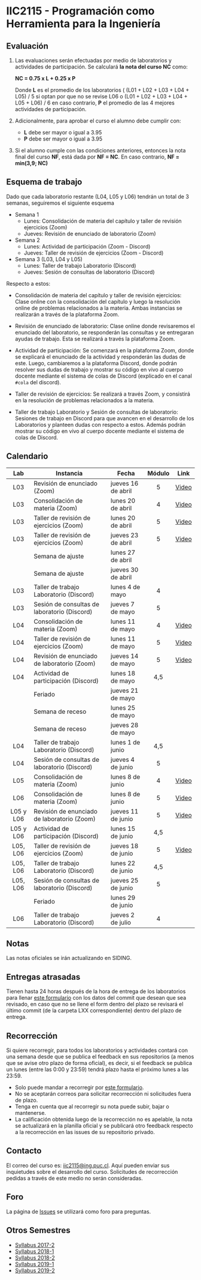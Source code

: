 
# IIC2115 - Programación como Herramienta para la Ingeniería


## Evaluación

1. Las evaluaciones serán efectuadas por medio de laboratorios y actividades de participación. Se calculará **la nota del curso NC** como:

    **NC = 0.75 x L + 0.25 x P**

    Donde **L** es el promedio de los laboratorios ( (L01 + L02 + L03 + L04 + L05) / 5 si optan por que no se revise L06 o (L01 + L02 + L03 + L04 + L05 + L06) / 6 en caso contrario, **P** el promedio de las 4 mejores actividades de participación.

1.  Adicionalmente, para aprobar el curso el alumno debe cumplir con:
    - **L** debe ser mayor o igual a 3.95
    - **P** debe ser mayor o igual a 3.95
1. Si el alumno cumple con las condiciones anteriores, entonces la nota final del curso **NF**, está dada por **NF = NC**. En caso contrario, **NF = min(3,9; NC)**

## Esquema de trabajo
Dado que cada laboratorio restante (L04, L05 y L06) tendrán un total de 3 semanas, seguiremos el siguiente esquema

* Semana 1
  - Lunes: Consolidación de materia del capítulo y taller de revisión ejercicios (Zoom)
  - Jueves: Revisión de enunciado de laboratorio (Zoom)
* Semana 2
  - Lunes: Actividad de participación (Zoom - Discord)
  - Jueves: Taller de revisión de ejercicios (Zoom - Discord)
* Semana 3 (L03, L04 y L05)
  - Lunes: Taller de trabajo Laboratorio (Discord)
  - Jueves: Sesión de consultas de laboratorio (Discord)
  
Respecto a estos:

* Consolidación de materia del capítulo y taller de revisión ejercicios: 
Clase online con la consolidación del capítulo y luego la resolución online de problemas relacionados a la materia. Ambas instancias se realizarán a través de la plataforma Zoom.

* Revisión de enunciado de laboratorio: 
Clase online donde revisaremos el enunciado del laboratorio, se responderán las consultas y se entregaran ayudas de trabajo. Esta se realizará a través la plataforma Zoom.

* Actividad de participación: 
Se comenzará en la plataforma Zoom, donde se explicará el enunciado de la actividad y responderán las dudas de este. Luego, cambiaremos a la plataforma Discord, donde podrán resolver sus dudas de trabajo y mostrar su código en vivo al cuerpo docente mediante el sistema de colas de Discord (explicado en el canal `#cola` del discord).

* Taller de revisión de ejercicios: 
Se realizará a través Zoom, y consistirá en la resolución de problemas relacionados a la materia.

* Taller de trabajo Laboratorio y Sesión de consultas de laboratorio: 
Sesiones de trabajo en Discord para que avancen en el desarrollo de los Laboratorios y planteen dudas con respecto a estos. Además podrán mostrar su código en vivo al cuerpo docente mediante el sistema de colas de Discord.

## Calendario 
| Lab |	Instancia                                   | Fecha              | Módulo | Link |
| :-: | -------------------------------------------- | ------------------ | :----: | :--: |
| L03	| Revisión de enunciado (Zoom)	              | jueves 16 de abril |   5    | [Video](https://youtu.be/IeTMfeWyMeM) |
| L03	| Consolidación de materia (Zoom)	           | lunes 20 de abril  |   4    | [Video](https://youtu.be/QMKm7rjYbGE) |
| L03	| Taller de revisión de ejercicios (Zoom)	     | lunes 20 de abril  |   5    | [Video](https://youtu.be/QMKm7rjYbGE?t=5727) |
| L03	| Taller de revisión de ejercicios (Zoom)	     | jueves 23 de abril |   5    | [Video](https://youtu.be/u4kHKk9ho5s) |
|     | Semana de ajuste                             | lunes 27 de abril  |        | |
|     | Semana de ajuste                             | jueves 30 de abril |        | |
| L03	| Taller de trabajo Laboratorio (Discord)      | lunes 4 de mayo    |   4    | |
| L03 | Sesión de consultas de laboratorio (Discord) | jueves 7 de mayo   |   5    | |
| L04	| Consolidación de materia (Zoom)              | lunes 11 de mayo   |	4    | [Video](https://youtu.be/qo4dz89hMzA) |
| L04	| Taller de revisión de ejercicios (Zoom)      | lunes 11 de mayo   |	5    | [Video](https://youtu.be/qo4dz89hMzA?t=7120)
| L04	| Revisión de enunciado de laboratorio (Zoom)  | jueves 14 de mayo  |	5    | [Video](https://youtu.be/Fw5Q5Trx1kg) |
| L04	| Actividad de participación (Discord)         | lunes 18 de mayo   |  	4,5  | |
|   	| Feriado                                      | jueves 21 de mayo  |	     | |
|     | Semana de receso                             | lunes 25 de mayo   |	     | |
|     | Semana de receso                             | jueves 28 de mayo  |	     | |
| L04	| Taller de trabajo Laboratorio (Discord)	     | lunes 1 de junio   |	4,5  | |
| L04	| Sesión de consultas de laboratorio (Discord) | jueves 4 de junio  |	5    | |
| L05 | Consolidación de materia (Zoom)              | lunes 8 de junio   |	4    | [Video](https://youtu.be/w0wVRk-gwYA) |
| L06 | Consolidación de materia (Zoom)              | lunes 8 de junio   |	5    | [Video](https://youtu.be/dxhpOBuTpiE) |
| L05 y L06 | Revisión de enunciado de laboratorio (Zoom)  | jueves 11 de junio |	5    | [Video](https://youtu.be/nYE6Xgz3mQM) |
| L05 y L06 | Actividad de participación (Discord)         | lunes 15 de junio  |	4,5  | |
| L05, L06 | Taller de revisión de ejercicios (Zoom)       | jueves 18 de junio |	5    | [Video](https://youtu.be/6EbZbu8LLbc) |
| L05, L06 | Taller de trabajo Laboratorio (Discord)	     | lunes 22 de junio  | 	4,5  |
| L05, L06 | Sesión de consultas de laboratorio (Discord)  | jueves 25 de junio |	5    |
|     | Feriado                                      | lunes 29 de junio  |        | |
| L06 | Taller de trabajo Laboratorio (Discord)            | jueves 2 de julio  |	4    |

## Notas
Las notas oficiales se irán actualizando en SIDING.

## Entregas atrasadas
Tienen hasta 24 horas después de la hora de entrega de los laboratorios para llenar [este formulario](https://docs.google.com/forms/d/1no0BQIlv5ET1iAvhJAw8lqec1CX-VE6IQz71t4CQyr0/edit) con los datos del commit que desean que sea revisado, en caso que no se llene el form dentro del plazo se revisará el último commit (de la carpeta LXX correspondiente) dentro del plazo de entrega.

## Recorrección

Si quiere recorregir, para todos los laboratorios y actividades contará con una semana desde que se publica el feedback en sus repositorios (a menos que se avise otro plazo de forma oficial), es decir, si el feedback se publica un lunes (entre las 0:00 y 23:59) tendrá plazo hasta el próximo lunes a las 23:59.
* Solo puede mandar a recorregir por [este formulario](https://docs.google.com/forms/d/1i1peDx2b5F5CyQd5SGgA2eaBBxkE0_3KXkbeJtPdbJg).
* No se aceptarán correos para solicitar recorrección ni solicitudes fuera de plazo.
* Tenga en cuenta que al recorregir su nota puede subir, bajar o mantenerse.
* La calificación obtenida luego de la recorrección no es apelable, la nota se actualizará en la planilla oficial y se publicará otro feedback respecto a la recorrección en las issues de su repositorio privado.

## Contacto

El correo del curso es: iic2115@ing.puc.cl. Aquí pueden enviar sus inquietudes sobre el desarrollo del curso. Solicitudes de recorrección pedidas a través de este medio no serán consideradas.

## Foro

La página de [Issues](../../issues) se utilizará como foro para preguntas.

## Otros Semestres

* [Syllabus 2017-2](https://github.com/IIC2115/Syllabus-2017-2)
* [Syllabus 2018-1](https://github.com/IIC2115/Syllabus-2018-1)
* [Syllabus 2018-2](https://github.com/IIC2115/Syllabus-2018-2)
* [Syllabus 2019-1](https://github.com/IIC2115/Syllabus-2019-1)
* [Syllabus 2019-2](https://github.com/IIC2115/Syllabus-2019-2)
